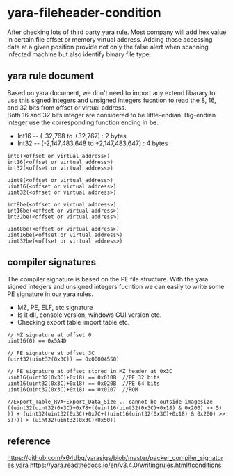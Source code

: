 # yara-fileheader-condition
After checking lots of third party yara rule. Most company will add hex value in certain file offset or memory virtual address. Adding those accessing data at a given position provide not only  the false alert when scanning infected machine but also identify binary file type.

## yara rule document 
Based on yara document, we don't need to import any extend libarary to use this signed integers and unsigned integers fucntion to read the 8, 16, and 32 bits from offset or virtual address.  
Both 16 and 32 bits integer are considered to be little-endian. Big-endian integer use the corresponding function ending in **be**.
- Int16 -- (-32,768 to +32,767) : 2 bytes
- Int32 -- (-2,147,483,648 to +2,147,483,647) : 4 bytes
```
int8(<offset or virtual address>)
int16(<offset or virtual address>)
int32(<offset or virtual address>)

uint8(<offset or virtual address>)
uint16(<offset or virtual address>)
uint32(<offset or virtual address>)

int8be(<offset or virtual address>)
int16be(<offset or virtual address>)
int32be(<offset or virtual address>)

uint8be(<offset or virtual address>)
uint16be(<offset or virtual address>)
uint32be(<offset or virtual address>)
```

## compiler signatures
The compiler signature is based on the PE file structure. With the yara signed integers and unsigned integers fucntion we can easily to write some PE signature in our yara rules. 

- MZ, PE, ELF, etc signature
- Is it dll, console version, windows GUI version etc.
- Checking export table import table etc.
```
// MZ signature at offset 0 
uint16(0) == 0x5A4D

// PE signature at offset 3C 
(uint32(uint32(0x3C)) == 0x00004550)

// PE signature at offset stored in MZ header at 0x3C
uint16(uint32(0x3C)+0x18) == 0x010B  //PE 32 bits
uint16(uint32(0x3C)+0x18) == 0x020B  //PE 64 bits
uint16(uint32(0x3C)+0x18) == 0x0107  //ROM

//Export_Table_RVA+Export_Data_Size .. cannot be outside imagesize
((uint32(uint32(0x3C)+0x78+((uint16(uint32(0x3C)+0x18) & 0x200) >> 5) )) + (uint32(uint32(0x3C)+0x7C+((uint16(uint32(0x3C)+0x18) & 0x200) >> 5)))) > (uint32(uint32(0x3C)+0x50))
```

## reference
https://github.com/x64dbg/yarasigs/blob/master/packer_compiler_signatures.yara
https://yara.readthedocs.io/en/v3.4.0/writingrules.html#conditions